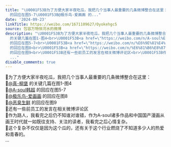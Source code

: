 ```yaml
---
title: "\U0001F53B为了方便大家半夜吃瓜，我把几个当事人最重要的几条微博整合在这里：\U0001F53B@真-柳堡 的关键几篇在图1-图4\U0001F53B@A-soul韩超
  的回应在图5-7\U0001F53B@极乐鸟-爱画画 的..."
date: '2024-09-23'
linkTitle: https://weibo.com/1671109627/Oyokehgc5
source: 包容万物恒河水的微博
description: "\U0001F53B为了方便大家半夜吃瓜，我把几个当事人最重要的几条微博整合在这里：<br>\U0001F53B<a href=\"https://weibo.com/n/%E7%9C%9F-%E6%9F%B3%E5%A0%A1\">@真-柳堡</a>
  的关键几篇在图1-图4<br>\U0001F53B<a href=\"https://weibo.com/n/A-soul%E9%9F%A9%E8%B6%85\">@A-soul韩超</a>
  的回应在图5-7<br>\U0001F53B<a href=\"https://weibo.com/n/%E6%9E%81%E4%B9%90%E9%B8%9F-%E7%88%B1%E7%94%BB%E7%94%BB\">@极乐鸟-爱画画</a>
  的回应在图8<br>\U0001F53B<a href=\"https://weibo.com/n/%E6%81%B6%E8%87%AD%E7%94%9F%E9%B2%9C\">@恶臭生鲜</a>
  的回应在图9<br>\U0001F53B还有一些前员工的发言在相关微博评论区<br>\U0001F53B作为路人，我看完之后仍不知谁对谁错，作为A-soul诸多作品和中国国产漫画从画王时代就一如既往支持、关注的读者，我看完之后心情复杂。<br>\U0001F53B这个复杂不仅仅是因为这个瓜的，还有关于这个行业燃烧了不知道多少人的热爱和青春的。<br>
  ..."
disable_comments: true
---
```

🔻为了方便大家半夜吃瓜，我把几个当事人最重要的几条微博整合在这里：<br>🔻<a href="https://weibo.com/n/%E7%9C%9F-%E6%9F%B3%E5%A0%A1">@真-柳堡</a> 的关键几篇在图1-图4<br>🔻<a href="https://weibo.com/n/A-soul%E9%9F%A9%E8%B6%85">@A-soul韩超</a> 的回应在图5-7<br>🔻<a href="https://weibo.com/n/%E6%9E%81%E4%B9%90%E9%B8%9F-%E7%88%B1%E7%94%BB%E7%94%BB">@极乐鸟-爱画画</a> 的回应在图8<br>🔻<a href="https://weibo.com/n/%E6%81%B6%E8%87%AD%E7%94%9F%E9%B2%9C">@恶臭生鲜</a> 的回应在图9<br>🔻还有一些前员工的发言在相关微博评论区<br>🔻作为路人，我看完之后仍不知谁对谁错，作为A-soul诸多作品和中国国产漫画从画王时代就一如既往支持、关注的读者，我看完之后心情复杂。<br>🔻这个复杂不仅仅是因为这个瓜的，还有关于这个行业燃烧了不知道多少人的热爱和青春的。<br> ...